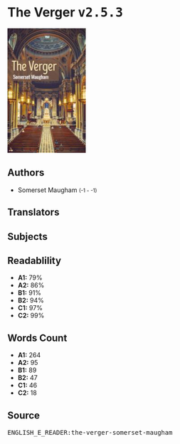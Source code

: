 # The Verger <kbd>v2.5.3</kbd>

![](./cover.medium.jpg "")

## Authors


 - Somerset Maugham <small>(-1 - -1)</small>

## Translators



## Subjects



## Readablility


 - **A1:** 79%
 - **A2:** 86%
 - **B1:** 91%
 - **B2:** 94%
 - **C1:** 97%
 - **C2:** 99%

## Words Count


 - **A1:** 264
 - **A2:** 95
 - **B1:** 89
 - **B2:** 47
 - **C1:** 46
 - **C2:** 18

## Source


<kbd>ENGLISH_E_READER:the-verger-somerset-maugham</kbd>
